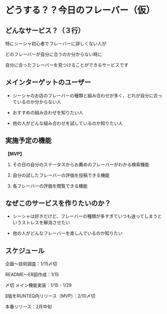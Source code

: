 # どうする？？今日のフレーバー（仮）
## どんなサービス？（３行）
特にシーシャ初心者でフレーバーに詳しくない人が

どのフレーバーが自分に合うのか分からない時に

自分に合ったフレーバーを見つけることができるサービスです

## メインターゲットのユーザー
- シーシャのお店のフレーバーの種類と組み合わせが多く、どれが自分に合っているのか分からない人

- おすすめの組み合わせを知りたい人

- 他の人がどんな組み合わせを試しているのか知りたい人

## 実施予定の機能
**【MVP】**  

1. その日の自分のステータスからお薦めのフレーバーがわかる検索機能

2. 自分の試したフレーバーの評価を投稿できる機能

3. 各フレーバーの評価を閲覧できる機能

## なぜこのサービスを作りたいのか？
- シーシャは好きだけど、フレーバーの種類が多すぎていつも迷ってしまうというストレスを解消させたい

- 他の人がどんなフレーバーを楽しんでいるのか知りたい

## スケジュール
企画〜技術調査：1/15〆切

README〜ER図作成：1/15

〆切 メイン機能実装：1/15 - 1/29

β版をRUNTEQ内リリース（MVP）：2/10〆切

本番リリース：2月中旬
